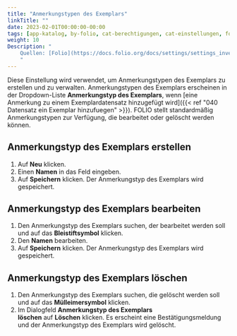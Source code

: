 ```yaml
---
title: "Anmerkungstypen des Exemplars"
linkTitle: ""
date: 2023-02-01T00:00:00-00:00
tags: [app-katalog, by-folio, cat-berechtigungen, cat-einstellungen, for-admin]
weight: 10
Description: "
    Quellen: [Folio](https://docs.folio.org/docs/settings/settings_inventory/settings_inventory/#settings--inventory--item-note-types) & [GBV](https://info.gbv.de/display/FOLIOGBVEXTERN/Einstellungen+(Katalog):++Anmerkungstypen+des+Exemplars)
    "
---
```


Diese Einstellung wird verwendet, um Anmerkungstypen des Exemplars zu erstellen und zu verwalten. Anmerkungstypen des Exemplars erscheinen in der Dropdown-Liste **Anmerkungstyp des Exemplars**, wenn [eine Anmerkung zu einem Exemplardatensatz hinzugefügt wird]({{< ref "040 Datensatz ein Exemplar hinzufuegen" >}}). FOLIO stellt standardmäßig Anmerkungstypen zur Verfügung, die bearbeitet oder gelöscht werden können.

## Anmerkungstyp des Exemplars erstellen

1.  Auf **Neu** klicken.
2.  Einen **Namen** in das Feld eingeben.
3.  Auf **Speichern** klicken. Der Anmerkungstyp des Exemplars wird gespeichert.

## Anmerkungstyp des Exemplars bearbeiten

1.  Den Anmerkungstyp des Exemplars suchen, der bearbeitet werden soll und auf das **Bleistiftsymbol** klicken.
2.  Den **Namen** bearbeiten.
3.  Auf **Speichern** klicken. Der Anmerkungstyp des Exemplars wird gespeichert.

## Anmerkungstyp des Exemplars löschen

1.  Den Anmerkungstyp des Exemplars suchen, die gelöscht werden soll und auf das **Mülleimersymbol** klicken.
2.  Im Dialogfeld **Anmerkungstyp des Exemplars löschen** auf **Löschen** klicken. Es erscheint eine Bestätigungsmeldung und der Anmerkungstyp des Exemplars wird gelöscht.
